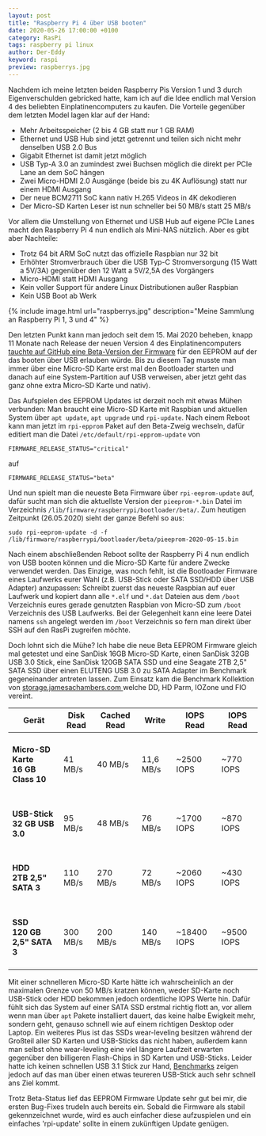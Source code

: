 ```yaml
---
layout: post
title: "Raspberry Pi 4 über USB booten"
date: 2020-05-26 17:00:00 +0100
category: RasPi
tags: raspberry pi linux
author: Der-Eddy
keyword: raspi
preview: raspberrys.jpg
---
```


Nachdem ich meine letzten beiden Raspberry Pis Version 1 und 3 durch Eigenverschulden gebricked hatte, kam ich auf die Idee endlich mal Version 4 des beliebten Einplatinencomputers zu kaufen. Die Vorteile gegenüber dem letzten Model lagen klar auf der Hand:

- Mehr Arbeitsspeicher (2 bis 4 GB statt nur 1 GB RAM)
- Ethernet und USB Hub sind jetzt getrennt und teilen sich nicht mehr denselben USB 2.0 Bus
- Gigabit Ethernet ist damit jetzt möglich
- USB Typ-A 3.0 an zumindest zwei Buchsen möglich die direkt per PCIe Lane an dem SoC hängen
- Zwei Micro-HDMI 2.0 Ausgänge (beide bis zu 4K Auflösung) statt nur einem HDMI Ausgang
- Der neue BCM2711 SoC kann nativ H.265 Videos in 4K dekodieren
- Der Micro-SD Karten Leser ist nun schneller bei 50 MB/s statt 25 MB/s

Vor allem die Umstellung von Ethernet und USB Hub auf eigene PCIe Lanes macht den Raspberry Pi 4 nun endlich als Mini-NAS nützlich.
Aber es gibt aber Nachteile:

- Trotz 64 bit ARM SoC nutzt das offizielle Raspbian nur 32 bit
- Erhöhter Stromverbrauch über die USB Typ-C Stromversorgung (15 Watt a 5V/3A) gegenüber den 12 Watt a 5V/2,5A des Vorgängers
- Micro-HDMI statt HDMI Ausgang
- Kein voller Support für andere Linux Distributionen außer Raspbian
- Kein USB Boot ab Werk

{% include image.html url="raspberrys.jpg" description="Meine Sammlung an Raspberry Pi 1, 3 und 4" %}

Den letzten Punkt kann man jedoch seit dem 15. Mai 2020 beheben, knapp 11 Monate nach Release der neuen Version 4 des Einplatinencomputers [tauchte auf GitHub eine Beta-Version der Firmware](https://github.com/raspberrypi/rpi-eeprom/blob/master/firmware/release-notes.md) für den EEPROM auf der das booten über USB erlauben würde. Bis zu diesem Tag musste man immer über eine Micro-SD Karte erst mal den Bootloader starten und danach auf eine System-Partition auf USB verweisen, aber jetzt geht das ganz ohne extra Micro-SD Karte und nativ).

Das Aufspielen des EEPROM Updates ist derzeit noch mit etwas Mühen verbunden:
Man braucht eine Micro-SD Karte mit Raspbian und aktuellen System über `apt update`, `apt upgrade` und `rpi-update`. Nach einem Reboot kann man jetzt im `rpi-epprom` Paket auf den Beta-Zweig wechseln, dafür editiert man die Datei `/etc/default/rpi-epprom-update` von

    FIRMWARE_RELEASE_STATUS="critical"

auf

    FIRMWARE_RELEASE_STATUS="beta"

Und nun spielt man die neueste Beta Firmware über `rpi-eeprom-update` auf, dafür sucht man sich die aktuellste Version der `pieeprom-*.bin` Datei im Verzeichnis `/lib/firmware/raspberrypi/bootloader/beta/`. Zum heutigen Zeitpunkt (26.05.2020) sieht der ganze Befehl so aus:

    sudo rpi-eeprom-update -d -f /lib/firmware/raspberrypi/bootloader/beta/pieeprom-2020-05-15.bin

Nach einem abschließenden Reboot sollte der Raspberry Pi 4 nun endlich von USB booten können und die Micro-SD Karte für andere Zwecke verwendet werden. Das Einzige, was noch fehlt, ist die Bootloader Firmware eines Laufwerks eurer Wahl (z.B. USB-Stick oder SATA SSD/HDD über USB Adapter) anzupassen:
Schreibt zuerst das neueste Raspbian auf euer Laufwerk und kopiert dann alle `*.elf` und `*.dat` Dateien aus dem `/boot` Verzeichnis eures gerade genutzten Raspbian von Micro-SD zum `/boot` Verzeichnis des USB Laufwerks. Bei der Gelegenheit kann eine leere Datei namens `ssh` angelegt werden im `/boot` Verzeichnis so fern man direkt über SSH auf den RasPi zugreifen möchte.

Doch lohnt sich die Mühe? Ich habe die neue Beta EEPROM Firmware gleich mal getestet und eine SanDisk 16GB Micro-SD Karte, einen SanDisk 32GB USB 3.0 Stick, eine SanDisk 120GB SATA SSD und eine Seagate 2TB 2,5" SATA SSD über einen ELUTENG USB 3.0 zu SATA Adapter im Benchmark gegeneinander antreten lassen. Zum Einsatz kam die Benchmark Kollektion von [storage.jamesachambers.com ](https://storage.jamesachambers.com) welche DD, HD Parm, IOZone und FIO vereint.

<table class="ui inverted celled table">
  <thead>
    <tr><th>Gerät</th>
    <th>Disk Read</th>
    <th>Cached Read</th>
    <th>Write</th>
    <th>IOPS Read</th>
    <th>IOPS Read</th>
  </tr></thead>
  <tbody>
    <tr>
      <td>
        <h4 class="ui image header">
          <i class="inverted sd card icon"></i>
          <div class="content">
            Micro-SD Karte
            <div class="sub header">16 GB Class 10
          </div>
        </div>
      </h4></td>
      <td>
        41 MB/s
      </td>
      <td>
        40 MB/s
      </td>
      <td>
        11,6 MB/s
      </td>
      <td>
        ~2500 IOPS
      </td>
      <td>
        ~770 IOPS
      </td>
    </tr>
    <tr>
      <td>
        <h4 class="ui image header">
          <i class="inverted usb icon"></i>
          <div class="content">
            USB-Stick
            <div class="sub header">32 GB USB 3.0
          </div>
        </div>
      </h4></td>
      <td>
        95 MB/s
      </td>
      <td>
        48 MB/s
      </td>
      <td>
        76 MB/s
      </td>
      <td>
        ~1700 IOPS
      </td>
      <td>
        ~870 IOPS
      </td>
    </tr>
    <tr>
      <td>
        <h4 class="ui image header">
          <i class="inverted hdd outline icon"></i>
          <div class="content">
            HDD
            <div class="sub header">2TB 2,5" SATA 3
          </div>
        </div>
      </h4></td>
      <td>
        110 MB/s
      </td>
      <td>
        270 MB/s
      </td>
      <td>
        72 MB/s
      </td>
      <td>
        ~2060 IOPS
      </td>
      <td>
        ~430 IOPS
      </td>
    </tr>
    <tr>
      <td>
        <h4 class="ui image header">
          <i class="inverted hdd outline icon"></i>
          <div class="content">
            SSD
            <div class="sub header">120 GB 2,5" SATA 3
          </div>
        </div>
      </h4></td>
      <td>
        300 MB/s
      </td>
      <td>
        200 MB/s
      </td>
      <td>
        140 MB/s
      </td>
      <td>
        ~18400 IOPS
      </td>
      <td>
        ~9500 IOPS
      </td>
    </tr>
  </tbody>
</table>

Mit einer schnelleren Micro-SD Karte hätte ich wahrscheinlich an der maximalen Grenze von 50 MB/s kratzen können, weder SD-Karte noch USB-Stick oder HDD bekommen jedoch ordentliche IOPS Werte hin. Dafür fühlt sich das System auf einer SATA SSD erstmal richtig flott an, vor allem wenn man über `apt` Pakete installiert dauert, das keine halbe Ewigkeit mehr, sondern geht, genauso schnell wie auf einem richtigen Desktop oder Laptop. Ein weiteres Plus ist das SSDs wear-leveling besitzen während der Großteil aller SD Karten und USB-Sticks das nicht haben, außerdem kann man selbst ohne wear-leveling eine viel längere Laufzeit erwarten gegenüber den billigeren Flash-Chips in SD Karten und USB-Sticks.
Leider hatte ich keinen schnellen USB 3.1 Stick zur Hand, [Benchmarks](https://storage.jamesachambers.com/benchmark/25597) zeigen jedoch auf das man über einen etwas teureren USB-Stick auch sehr schnell ans Ziel kommt.

Trotz Beta-Status lief das EEPROM Firmware Update sehr gut bei mir, die ersten Bug-Fixes trudeln auch bereits ein. Sobald die Firmware als stabil gekennzeichnet wurde, wird es auch einfacher diese aufzuspielen und ein einfaches 'rpi-update' sollte in einem zukünftigen Update genügen.
